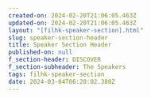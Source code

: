 ```yaml
---
created-on: 2024-02-20T21:06:05.463Z
updated-on: 2024-02-20T21:06:05.463Z
layout: "[filhk-speaker-section].html"
slug: speaker-section-header
title: Speaker Section Header
published-on: null
f_section-header: DISCOVER
f_section-subheader: The Speakers
tags: filhk-speaker-section
date: 2024-03-04T06:20:02.380Z
---
```

